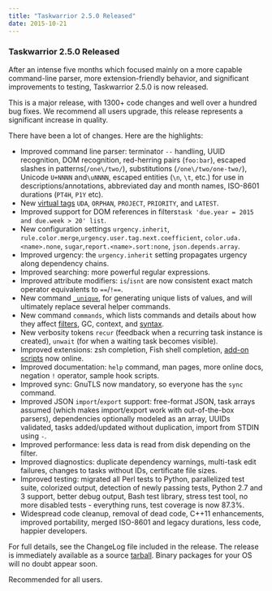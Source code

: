 ```yaml
---
title: "Taskwarrior 2.5.0 Released"
date: 2015-10-21
---
```


### Taskwarrior 2.5.0 Released 

After an intense five months which focused mainly on a more capable command-line parser, more extension-friendly behavior, and significant improvements to testing, Taskwarrior 2.5.0 is now released.

This is a major release, with 1300+ code changes and well over a hundred bug fixes.
We recommend all users upgrade, this release represents a significant increase in quality.

There have been a lot of changes.
Here are the highlights:

- Improved command line parser: terminator `--` handling, UUID recognition, DOM recognition, red-herring pairs (`foo:bar`), escaped slashes in patterns(`/one\/two/`), substitutions (`/one\/two/one-two/`), Unicode `U+NNNN` and`\uNNNN`, escaped entities (`\n`, `\t`, etc.) for use in descriptions/annotations, abbreviated day and month names, ISO-8601 durations (`PT4H`, `P1Y` etc).
- New [virtual tags](../../docs/tags/) `UDA`, `ORPHAN`, `PROJECT`, `PRIORITY`, and `LATEST`.
- Improved support for DOM references in filters`task 'due.year = 2015 and due.week > 20' list`.
- New configuration settings `urgency.inherit`, `rule.color.merge`,`urgency.user.tag.next.coefficient`, `color.uda.<name>.none`, `sugar`,`report.<name>.sort:none`, `json.depends.array`.
- Improved urgency: the `urgency.inherit` setting propagates urgency along dependency chains.
- Improved searching: more powerful regular expressions.
- Improved attribute modifiers: `is`/`isnt` are now consistent exact match operator equivalents to `==`/`!==`.
- New command [`_unique`](../../docs/commands/_unique/), for generating unique lists of values, and will ultimately replace several helper commands.
- New command `commands`, which lists commands and details about how they affect [filters](../../docs/filter/), GC, context, and [syntax](../../docs/syntax/).
- New verbosity tokens `recur` (feedback when a recurring task instance is created), `unwait` (for when a waiting task becomes visible).
- Improved extensions: zsh completion, Fish shell completion, [add-on scripts](../../tools/) now online.
- Improved documentation: `help` command, man pages, more online docs, negation `!` operator, sample hook scripts.
- Improved sync: GnuTLS now mandatory, so everyone has the `sync` command.
- Improved JSON `import`/`export` support: free-format JSON, task arrays assumed (which makes import/export work with out-of-the-box parsers), dependencies optionally modeled as an array, UUIDs validated, tasks added/updated without duplication, import from STDIN using `-`.
- Improved performance: less data is read from disk depending on the filter.
- Improved diagnostics: duplicate dependency warnings, multi-task edit failures, changes to tasks without IDs, certificate file sizes.
- Improved testing: migrated all Perl tests to Python, parallelized test suite, colorized output, detection of newly passing tests, Python 2.7 and 3 support, better debug output, Bash test library, stress test tool, no more disabled tests - everything runs, test coverage is now 87.3%.
- Widespread code cleanup, removal of dead code, C++11 enhancements, improved portability, merged ISO-8601 and legacy durations, less code, happier developers.

For full details, see the ChangeLog file included in the release.
The release is immediately available as a source [tarball](../../download/task-2.5.0.tar.gz). Binary packages for your OS will no doubt appear soon.

Recommended for all users.
